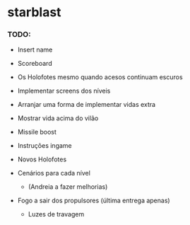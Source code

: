 # starblast

### TODO:
+ Insert name
+ Scoreboard
+ Os Holofotes mesmo quando acesos continuam escuros
+ Implementar screens dos níveis
+ Arranjar uma forma de implementar vidas extra
+ Mostrar vida acima do vilão
+ Missile boost
+ Instruções ingame
+ Novos Holofotes

+ Cenários para cada nível
    - (Andreia a fazer melhorias)
+ Fogo a sair dos propulsores (última entrega apenas)
    - Luzes de travagem

